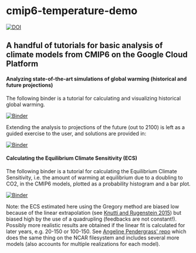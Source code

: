 # cmip6-temperature-demo


[![DOI](https://zenodo.org/badge/216607808.svg)](https://zenodo.org/badge/latestdoi/216607808)



## A handful of tutorials for basic analysis of climate models from CMIP6 on the Google Cloud Platform

#### Analyzing state-of-the-art simulations of global warming (historical and future projections)

The following binder is a tutorial for calculating and visualizing historical global warming.

[![Binder](https://binder.pangeo.io/badge_logo.svg)](https://binder.pangeo.io/v2/gh/hdrake/cmip6-temperature-demo/master?filepath=notebooks%2F00_calculate_simulated_global_warming.ipynb)

Extending the analysis to projections of the future (out to 2100) is left as a guided exercise to the user, and solutions are provided in:

[![Binder](https://binder.pangeo.io/badge_logo.svg)](https://binder.pangeo.io/v2/gh/hdrake/cmip6-temperature-demo/master?filepath=notebooks%2F00s_solution_SSP_exercise.ipynb)


#### Calculating the Equilibrium Climate Sensitivity (ECS)

The following binder is a tutorial for calculating the Equilibrium Climate Sensitivity, i.e. the amount of warming at equilibrium due to a doubling to CO2, in the CMIP6 models, plotted as a probability histogram and a bar plot.

[![Binder](https://binder.pangeo.io/badge_logo.svg)](https://binder.pangeo.io/v2/gh/hdrake/cmip6-temperature-demo/master?filepath=notebooks%2F01_calculate_ECS_Gregory_method.ipynb)

Note: the ECS estimated here using the Gregory method are biased low because of the linear extrapolation (see [Knutti and Rugenstein 2015](https://royalsocietypublishing.org/doi/full/10.1098/rsta.2015.0146)) but biased high by the use of a quadrupling (feedbacks are not constant!). Possibly more realistic results are obtained if the linear fit is calculated for later years, e.g. 20-150 or 100-150. See [Angeline Pendergrass' repo](https://github.com/apendergrass/cmip6-ecs) which does the same thing on the NCAR filesystem and includes several more models (also accounts for multiple realizations for each model).
